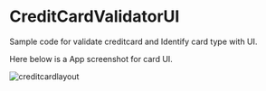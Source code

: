 # CreditCardValidatorUI
Sample code for validate creditcard and Identify card type with UI.

Here below is a App screenshot for card UI.

![creditcardlayout](https://user-images.githubusercontent.com/12768739/53163303-c7fbbe00-35f3-11e9-9d11-e9e99330471d.png)
